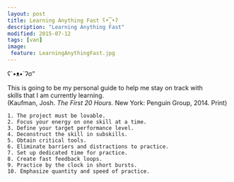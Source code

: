 ```yaml
---
layout: post
title: Learning Anything Fast ʕ•̥͡•ʔ
description: "Learning Anything Fast"
modified: 2015-07-12
tags: [van]
image:
 feature: LearningAnythingFast.jpg
---
```


ʕ´•ᴥ•`ʔσ”

This is going to be my personal guide to help me stay on track with  
skills that I am currently learning.  
(Kaufman, Josh. _The First 20 Hours._ New York: Penguin Group, 2014. Print)

	1. The project must be lovable.
	2. Focus your energy on one skill at a time.
	3. Define your target performance level.
	4. Deconstruct the skill in subskills.
	5. Obtain critical tools.
	6. Eliminate barriers and distractions to practice.
	7. Set up dedicated time for practice.
	8. Create fast feedback loops.
	9. Practice by the clock in short bursts.
	10. Emphasize quantity and speed of practice.


